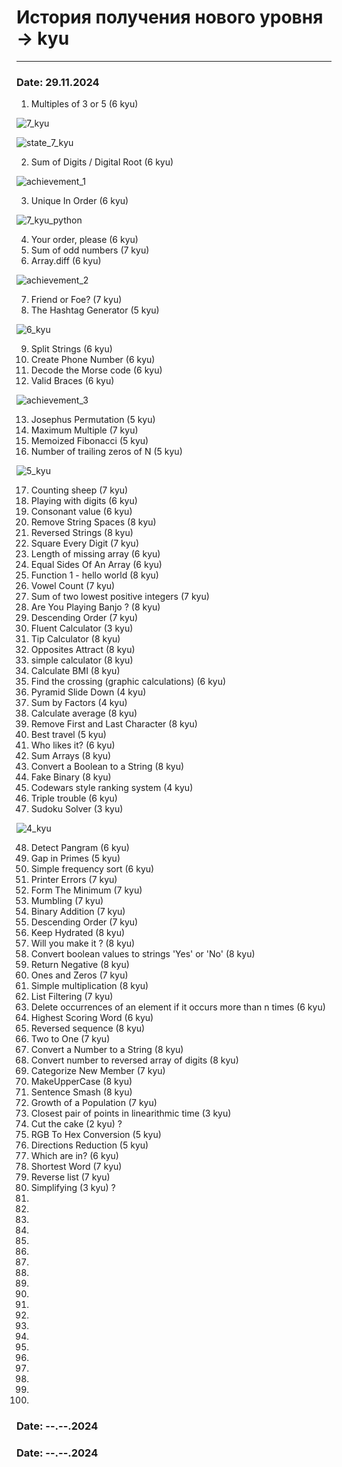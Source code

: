 # История получения нового уровня -> kyu

---

### Date: 29.11.2024

1. Multiples of 3 or 5 (6 kyu)

![7_kyu](img/7_kyu.png)

![state_7_kyu](img/state_7_kyu.png)

2. Sum of Digits / Digital Root (6 kyu)

![achievement_1](img/achievement/achievement_1.png)

3. Unique In Order (6 kyu)

![7_kyu_python](img/7_kyu_python.png)

4. Your order, please (6 kyu)
5. Sum of odd numbers (7 kyu)
6. Array.diff (6 kyu)

![achievement_2](img/achievement/achievement_2.png)

7. Friend or Foe? (7 kyu)
8. The Hashtag Generator (5 kyu)

![6_kyu](img/6_kyu.png)

9. Split Strings (6 kyu)
10. Create Phone Number (6 kyu)
11. Decode the Morse code (6 kyu)
12. Valid Braces (6 kyu)

![achievement_3](img/achievement/achievement_3.png)

13. Josephus Permutation (5 kyu)
14. Maximum Multiple (7 kyu)
15. Memoized Fibonacci (5 kyu)
16. Number of trailing zeros of N (5 kyu)

![5_kyu](img/5_kyu.png)

17. Counting sheep (7 kyu)
18. Playing with digits (6 kyu)
19. Consonant value (6 kyu)
20. Remove String Spaces (8 kyu)
21. Reversed Strings (8 kyu)
22. Square Every Digit (7 kyu)
23. Length of missing array (6 kyu)
24. Equal Sides Of An Array (6 kyu)
25. Function 1 - hello world (8 kyu)
26. Vowel Count (7 kyu)
27. Sum of two lowest positive integers (7 kyu)
28. Are You Playing Banjo ? (8 kyu)
29. Descending Order (7 kyu)
30. Fluent Calculator (3 kyu)
31. Tip Calculator (8 kyu)
32. Opposites Attract (8 kyu)
33. simple calculator (8 kyu)
34. Calculate BMI (8 kyu)
35. Find the crossing (graphic calculations) (6 kyu)
36. Pyramid Slide Down (4 kyu)
37. Sum by Factors (4 kyu)
38. Calculate average (8 kyu)
39. Remove First and Last Character (8 kyu)
40. Best travel (5 kyu)
41. Who likes it? (6 kyu)
42. Sum Arrays (8 kyu)
43. Convert a Boolean to a String (8 kyu)
44. Fake Binary (8 kyu)
45. Codewars style ranking system (4 kyu)
46. Triple trouble (6 kyu)
47. Sudoku Solver (3 kyu)

![4_kyu](img/4_kyu.png)

48. Detect Pangram (6 kyu)
49. Gap in Primes (5 kyu)
50. Simple frequency sort (6 kyu)
51. Printer Errors (7 kyu)
52. Form The Minimum (7 kyu)
53. Mumbling (7 kyu)
54. Binary Addition (7 kyu)
55. Descending Order (7 kyu)
56. Keep Hydrated (8 kyu)
57. Will you make it ? (8 kyu)
58. Convert boolean values to strings 'Yes' or 'No' (8 kyu)
59. Return Negative (8 kyu)
60. Ones and Zeros (7 kyu)
61. Simple multiplication (8 kyu)
62. List Filtering (7 kyu)
63. Delete occurrences of an element if it occurs more than n times (6 kyu)
64. Highest Scoring Word (6 kyu)
65. Reversed sequence (8 kyu)
66. Two to One (7 kyu)
67. Convert a Number to a String (8 kyu)
68. Convert number to reversed array of digits (8 kyu)
69. Categorize New Member (7 kyu)
70. MakeUpperCase (8 kyu)
71. Sentence Smash (8 kyu)
72. Growth of a Population (7 kyu)
73. Closest pair of points in linearithmic time (3 kyu)
74. Cut the cake (2 kyu) ?
75. RGB To Hex Conversion (5 kyu)
76. Directions Reduction (5 kyu)
77. Which are in? (6 kyu)
78. Shortest Word (7 kyu)
79. Reverse list (7 kyu)
80. Simplifying (3 kyu) ?
81. 
82. 
83. 
84. 
85. 
86. 
87. 
88. 
89. 
90. 
91. 
92. 
93. 
94. 
95. 
96. 
97. 
98. 
99. 
100. 


### Date: --.--.2024


### Date: --.--.2024



